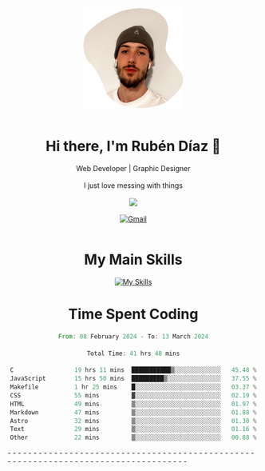 <div align="center">
	<img height=200 width=200 src="./.img/yo_github_pfp.png" alt="Rubén Díaz" width=200/><br><br>
	
	
 # Hi there, I'm Rubén Díaz 👋

  Web Developer | Graphic Designer
  <br>
  <br>
  I just love messing with things
  <br>
  <br>
  <a href="https://www.github.com/rubendiazzz" target="_blank" rel="noreferrer"><img
src="https://img.shields.io/github/followers/rubendiazzz?logo=github&style=for-the-badge&color=red" /></a>


  <a href="mailto:rubendfraga@gmail.com">![Gmail](https://img.shields.io/badge/Gmail-D14836?style=for-the-badge&logo=gmail&logoColor=white)</a><br><br>

  # My Main Skills
  [![My Skills](https://skillicons.dev/icons?i=js,html,css,tailwind,c,cpp,cs,react,nextjs,astro,mysql,mongo)](https://skillicons.dev)

# Time Spent Coding
<!--START_SECTION:waka-->

```rust
From: 08 February 2024 - To: 13 March 2024

Total Time: 41 hrs 48 mins

C                 19 hrs 11 mins  ███████████▒░░░░░░░░░░░░░   45.48 %
JavaScript        15 hrs 50 mins  █████████▒░░░░░░░░░░░░░░░   37.55 %
Makefile          1 hr 25 mins    █░░░░░░░░░░░░░░░░░░░░░░░░   03.37 %
CSS               55 mins         ▓░░░░░░░░░░░░░░░░░░░░░░░░   02.19 %
HTML              49 mins         ▒░░░░░░░░░░░░░░░░░░░░░░░░   01.97 %
Markdown          47 mins         ▒░░░░░░░░░░░░░░░░░░░░░░░░   01.88 %
Astro             32 mins         ▒░░░░░░░░░░░░░░░░░░░░░░░░   01.30 %
Text              29 mins         ▒░░░░░░░░░░░░░░░░░░░░░░░░   01.16 %
Other             22 mins         ▒░░░░░░░░░░░░░░░░░░░░░░░░   00.88 %
```

<!--END_SECTION:waka-->
</div>-
-
-
-
-
-
-
-
-
-
-
-
-
-
-
-
-
-
-
-
-
-
-
-
-
-
-
-
-
-
-
-
-
-
-
-
-
-
-
-
-
-
-
-
-
-
-
-
-
-
-
-
-
-
-
-
-
-
-
-
-
-
-
-
-
-
-
-
-
-
-
-
-
-
-
-
-
-
-
-
-
-
-
